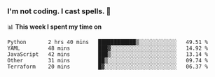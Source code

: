 ### I'm not coding. I cast spells. 🎩

📊 **This week I spent my time on**
<!--START_SECTION:waka-->
```text
Python       2 hrs 40 mins   ████████████▒░░░░░░░░░░░░   49.51 % 
YAML         48 mins         ███▓░░░░░░░░░░░░░░░░░░░░░   14.92 % 
JavaScript   42 mins         ███▒░░░░░░░░░░░░░░░░░░░░░   13.14 % 
Other        31 mins         ██▒░░░░░░░░░░░░░░░░░░░░░░   09.74 % 
Terraform    20 mins         █▓░░░░░░░░░░░░░░░░░░░░░░░   06.37 % 
```
<!--END_SECTION:waka-->
